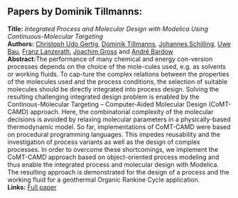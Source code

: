 <h2>Papers by Dominik Tillmanns:</h2>
<p>
<b>Title:</b> <i> Integrated Process and Molecular Design with Modelica Using Continuous-Molecular Targeting </i> <br />
<b>Authors:</b> <a href="../authors/author_84.html">Christoph Udo Gertig</a>, <a href="../authors/author_276.html">Dominik Tillmanns</a>, <a href="../authors/author_239.html">Johannes Schilling</a>, <a href="../authors/author_18.html">Uwe Bau</a>, <a href="../authors/author_151.html">Franz Lanzerath</a>, <a href="../authors/author_96.html">Joachim Gross</a> and <a href="../authors/author_14.html">André Bardow</a><br />
<b>Abstract:</b>The performance of many chemical and energy con-version processes depends on the choice of the mole-cules used, e.g. as solvents or working fluids. To cap-ture the complex relations between the properties of the molecules used and the process conditions, the selection of suitable molecules should be directly integrated into process design. Solving the resulting challenging integrated design problem is enabled by the Continous-Molecular Targeting – Computer-Aided Molecular Design (CoMT-CAMD) approach. Here, the combinatorial complexity of the molecular decisions is avoided by relaxing molecular parameters in a physically-based thermodynamic model. So far, implementations of CoMT-CAMD were based on procedural programming languages. This impedes reusability and the investigation of process variants as well as the design of complex processes. In order to overcome these shortcomings, we implement the CoMT-CAMD approach based on object-oriented process modeling and thus enable the integrated process and molecular design with Modelica. The resulting approach is demonstrated for the design of a process and the working fluid for a geothermal Organic Rankine Cycle application.<br />
<b>Links:</b> <a href="../submissions/ecp17132101_GertigTillmannsSchillingBauLanzerathGrossBardow.pdf">Full paper</a></p>